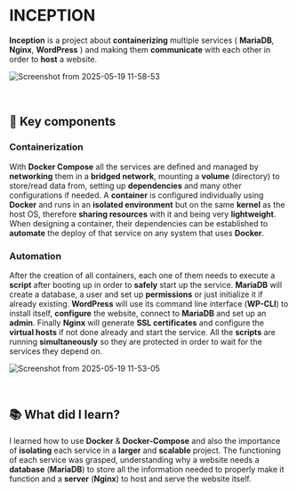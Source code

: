# INCEPTION
**Inception** is a project about **containerizing** multiple services ( **MariaDB**, **Nginx**, **WordPress** ) and making them **communicate** with each other in order to **host** a website.

![Screenshot from 2025-05-19 11-58-53](https://github.com/user-attachments/assets/071482f2-76e2-4f03-a79e-089909dbbf30)

<br>

## :key: Key components

### Containerization

With **Docker Compose** all the services are defined and managed by **networking** them in a **bridged network**, mounting a **volume** (directory) to store/read data from, setting up **dependencies** and many other configurations if needed.
A **container** is configured individually using **Docker** and runs in an **isolated environment** but on the same **kernel** as the host OS, therefore **sharing resources** with it and being very **lightweight**. When designing a container, their dependencies can be established to **automate** the deploy of that service on any system that uses **Docker**.

### Automation

After the creation of all containers, each one of them needs to execute a **script** after booting up in order to **safely** start up the service. **MariaDB** will create a database, a user and set up **permissions** or just initialize it if already existing. **WordPress** will use its command line interface (**WP-CLI**) to install itself, **configure** the website, connect to **MariaDB** and set up an **admin**. Finally **Nginx** will generate **SSL certificates** and configure the **virtual hosts** if not done already and start the service.
All the **scripts** are running **simultaneously** so they are protected in order to wait for the services they depend on.

![Screenshot from 2025-05-19 11-53-05](https://github.com/user-attachments/assets/c6f83c58-0a88-495e-8e74-9c57ef88add1)

<br>

## :books: What did I learn?
I learned how to use **Docker** & **Docker-Compose** and also the importance of **isolating** each service in a **larger** and **scalable** project.
The functioning of each service was grasped, understanding why a website needs a **database** (**MariaDB**) to store all the information needed to properly make it function and a **server** (**Nginx**) to host and serve the website itself.
